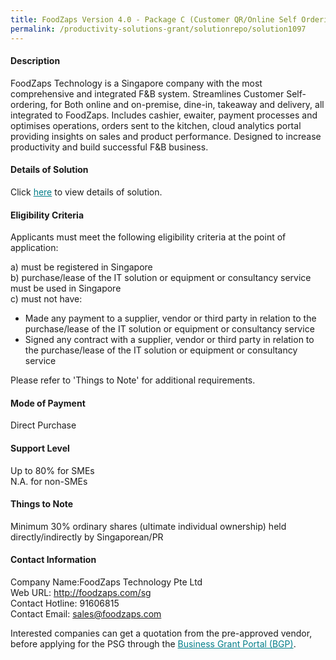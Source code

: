 ```yaml
---
title: FoodZaps Version 4.0 - Package C (Customer QR/Online Self Ordering)
permalink: /productivity-solutions-grant/solutionrepo/solution1097
---
```


#### Description

FoodZaps Technology is a Singapore company with the most comprehensive and integrated F&B system. Streamlines Customer Self-ordering, for Both online and on-premise, dine-in, takeaway and delivery, all integrated to FoodZaps. Includes cashier, ewaiter, payment processes and optimises operations, orders sent to the kitchen, cloud analytics portal providing insights on sales and product performance. Designed to increase productivity and build successful F&B business.

#### Details of Solution

Click <a href='https://govassist.gobusiness.gov.sg/images/psg/Desensitised_FOODZAPS_Annex_3_CR_wef_25_Aug_2020_Part_3.pdf' style='color:#037e8a'>here</a> to view details of solution.

#### Eligibility Criteria

Applicants must meet the following eligibility criteria at the point of application:

a) must be registered in Singapore <br>
b) purchase/lease of the IT solution or equipment or consultancy service must be used in Singapore <br>
c) must not have:
- Made any payment to a supplier, vendor or third party in relation to the purchase/lease of the IT solution or equipment or consultancy service
- Signed any contract with a supplier, vendor or third party in relation to the purchase/lease of the IT solution or equipment or consultancy service

Please refer to 'Things to Note' for additional requirements.

#### Mode of Payment
Direct Purchase

#### Support Level
Up to 80% for SMEs <br>
N.A. for non-SMEs

#### Things to Note
Minimum 30% ordinary shares (ultimate individual ownership) held directly/indirectly by Singaporean/PR

#### Contact Information
Company Name:FoodZaps Technology Pte Ltd <br>Web URL: http://foodzaps.com/sg <br>Contact Hotline: 91606815 <br>Contact Email: sales@foodzaps.com <br>

Interested companies can get a quotation from the pre-approved vendor, before applying for the PSG through the <a target='_blank' style='color:#037e8a' href='https://www.businessgrants.gov.sg/'>Business Grant Portal (BGP)</a>.
